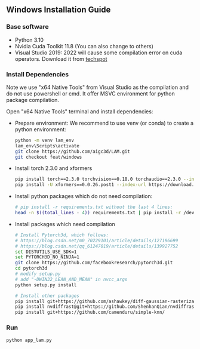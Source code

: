 


## Windows Installation Guide

### Base software

- Python 3.10
- Nvidia Cuda Toolkit 11.8 (You can also change to others)
- Visual Studio 2019: 2022 will cause some compilation error on cuda operators. Download it from [techspot](https://www.techspot.com/downloads/7241-visual-studio-2019.html)



### Install Dependencies

Note we use "x64 Native Tools" from Visual Studio as the compilation and do not use powershell or cmd. It offer MSVC environment for python package compilation.

Open "x64 Native Tools" terminal and install dependencies:

- Prepare environment:
    We recommend to use venv (or conda) to create a python environment:
    ```bash
    python -m venv lam_env
    lam_env\Scripts\activate
    git clone https://github.com/aigc3d/LAM.git
    git checkout feat/windows
    ```

- Install torch 2.3.0 and xformers
    ```bash
    pip install torch==2.3.0 torchvision==0.18.0 torchaudio==2.3.0 --index-url https://download.pytorch.org/whl/cu118
    pip install -U xformers==0.0.26.post1 --index-url https://download.pytorch.org/whl/cu118
    ```

- Install python packages which do not need compilation:
    ```bash
    # pip install -r requirements.txt without the last 4 lines:
    head -n $((total_lines - 4)) requirements.txt | pip install -r /dev/stdin
    ```

- Install packages which need compilation
    ```bash
    # Install Pytorch3d, which follows:
    # https://blog.csdn.net/m0_70229101/article/details/127196699
    # https://blog.csdn.net/qq_61247019/article/details/139927752
    set DISTUTILS_USE_SDK=1
    set PYTORCH3D_NO_NINJA=1
    git clone https://github.com/facebookresearch/pytorch3d.git
    cd pytorch3d
    # modify setup.py
    # add "-DWIN32_LEAN_AND_MEAN" in nvcc_args
    python setup.py install

    # Install other packages
    pip install git+https://github.com/ashawkey/diff-gaussian-rasterization/
    pip install nvdiffrast@git+https://github.com/ShenhanQian/nvdiffrast@backface-culling
    pip install git+https://github.com/camenduru/simple-knn/
    ```


### Run

```bash
python app_lam.py
```